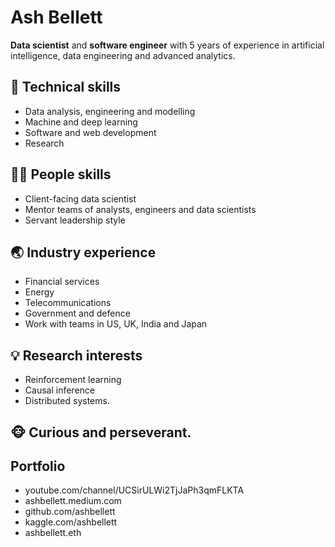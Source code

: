 # Ash Bellett

**Data scientist** and **software engineer** with 5 years of experience in artificial intelligence, data engineering and advanced analytics.

## 🔧 Technical skills
- Data analysis, engineering and modelling
- Machine and deep learning
- Software and web development
- Research

## 🙏🏻 People skills
- Client-facing data scientist
- Mentor teams of analysts, engineers and data scientists
- Servant leadership style

## 🌏 Industry experience
- Financial services
- Energy
- Telecommunications
- Government and defence
- Work with teams in US, UK, India and Japan

## 💡 Research interests
- Reinforcement learning
- Causal inference
- Distributed systems.

## 🐵 Curious and perseverant.

## Portfolio
- youtube.com/channel/UCSirULWi2TjJaPh3qmFLKTA
- ashbellett.medium.com
- github.com/ashbellett
- kaggle.com/ashbellett
- ashbellett.eth
